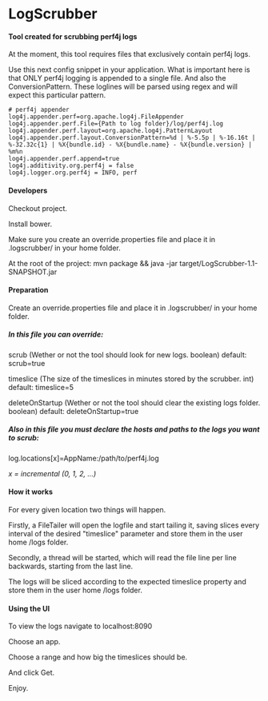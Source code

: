 # LogScrubber

#### Tool created for scrubbing perf4j logs

At the moment, this tool requires files that exclusively contain perf4j logs.

Use this next config snippet in your application.  What is important here is that ONLY perf4j logging is appended to a single file.  And also the ConversionPattern.  These loglines will be parsed using regex and will expect this particular pattern.

  ```
  # perf4j appender
  log4j.appender.perf=org.apache.log4j.FileAppender
  log4j.appender.perf.File={Path to log folder}/log/perf4j.log
  log4j.appender.perf.layout=org.apache.log4j.PatternLayout
  log4j.appender.perf.layout.ConversionPattern=%d | %-5.5p | %-16.16t | %-32.32c{1} | %X{bundle.id} - %X{bundle.name} - %X{bundle.version} | %m%n
  log4j.appender.perf.append=true
  log4j.additivity.org.perf4j = false
  log4j.logger.org.perf4j = INFO, perf
  ```

#### Developers

Checkout project.

Install bower.

Make sure you create an override.properties file and place it in .logscrubber/ in your home folder.

At the root of the project: mvn package && java -jar target/LogScrubber-1.1-SNAPSHOT.jar

#### Preparation

Create an override.properties file and place it in .logscrubber/ in your home folder.

##### In this file you can override:

scrub (Wether or not the tool should look for new logs.  boolean)  default: scrub=true 

timeslice (The size of the timeslices in minutes stored by the scrubber.  int)  default: timeslice=5 

deleteOnStartup (Wether or not the tool should clear the existing logs folder.  boolean)  default: deleteOnStartup=true

##### Also in this file you must declare the hosts and paths to the logs you want to scrub:

log.locations[x]=AppName:/path/to/perf4j.log

*x = incremental (0, 1, 2, ...)*

#### How it works

For every given location two things will happen.

Firstly, a FileTailer will open the logfile and start tailing it, saving slices every interval of the desired "timeslice" parameter and store them in the user home /logs folder.

Secondly, a thread will be started, which will read the file line per line backwards, starting from the last line.

The logs will be sliced according to the expected timeslice property and store them in the user home /logs folder.

#### Using the UI

To view the logs navigate to localhost:8090

Choose an app.

Choose a range and how big the timeslices should be.

And click Get.

Enjoy.
